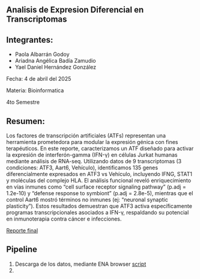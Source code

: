 ## Analisis de Expresion Diferencial en Transcriptomas 

## Integrantes:
- Paola Albarrán Godoy
- Ariadna Angélica Badía Zamudio
- Yael Daniel Hernández González

Fecha: 4 de abril del 2025

Materia: Bioinformatica

4to Semestre

## Resumen:

Los factores de transcripción artificiales (ATFs) representan una herramienta prometedora para modular la expresión génica con fines terapéuticos. En este reporte, caracterizamos un ATF diseñado para activar la expresión de interferón-gamma (IFN-γ) en células Jurkat humanas mediante análisis de RNA-seq. Utilizando datos de 9 transcriptomas (3 condiciones: ATF3, Aart6, Vehículo), identificamos 135 genes diferencialmente expresados en ATF3 vs Vehículo, incluyendo IFNG, STAT1 y moléculas del complejo HLA. El análisis funcional reveló enriquecimiento en vías inmunes como “cell surface receptor signaling pathway” (p.adj = 1.2e-10) y “defense response to symbiont” (p.adj = 2.8e-5), mientras que el control Aart6 mostró términos no inmunes (ej: “neuronal synaptic plasticity”). Estos resultados demuestran que ATF3 activa específicamente programas transcripcionales asociados a IFN-γ, respaldando su potencial en inmunoterapia contra cáncer e infecciones.

[Reporte final](https://yaelherng.github.io/Reporte_Final/)

## Pipeline
1. Descarga de los datos, mediante ENA browser [script](https://github.com/YaelHernG/RNA-seq/blob/main/Scripts/download_all_rawData.sge)
2. 
